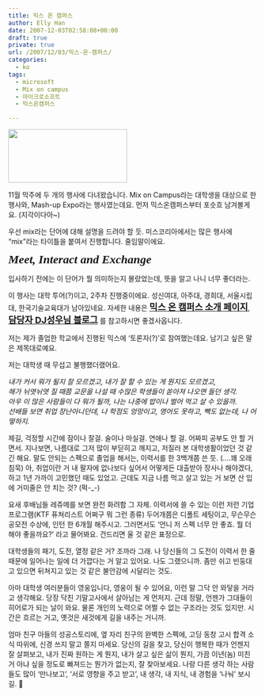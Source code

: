 ```yaml
---
title: 믹스 온 캠퍼스
author: Elly Han
date: 2007-12-03T02:58:08+00:00
draft: true
private: true
url: /2007/12/03/믹스-온-캠퍼스/
categories:
  - ko
tags:
  - microsoft
  - Mix on campus
  - 마이크로소프트
  - 믹스온캠퍼스

---
```

[<img src="https://i1.wp.com/ellyhan.cafe24.com/wp-content/uploads/2007/12/xjdkauhnpj.jpg?resize=240%2C108" width="240" height="108" data-recalc-dims="1" />][1] 

  


11월 막주에 두 개의 행사에 다녀왔습니다. Mix on Campus라는 대학생을 대상으로 한 행사와, Mash-up Expo라는 행사였는데요. 먼저 믹스온캠퍼스부터 포슷흐 남겨볼게요. (지각이다아~)

우선 mix라는 단어에 대해 설명을 드려야 할 듯. 미스코리아에서는 많은 행사에 &#8220;mix&#8221;라는 타이틀을 붙여서 진행합니다. 줄임말이에요.

<FONT face="georgia,'times new roman',times,serif" size="5"><STRONG><EM>Meet, Interact and Exchange</EM></STRONG></FONT>

  


입사하기 전에는 이 단어가 뭘 의미하는지 몰랐었는데, 뜻을 알고 나니 너무 좋더라는. 

  


이 행사는 대학 투어(?)이고, 2주차 진행중이에요. 성신여대, 아주대, 경희대, 서울시립대, 한국기술교육대가 남아있네요. 자세한 내용은 <a href="http://www.microsoft.com/korea/msdn/events/mixoncampus/default.aspx" target="_blank" rel="noopener noreferrer"><STRONG><FONT size="4">믹스 온 캠퍼스 소개 페이지</FONT></STRONG></A>, <a href="http://www.djsungwoo.net/" target="_blank" rel="noopener noreferrer"><STRONG><FONT size="4">담당자 DJ성우님 블로그</FONT></STRONG></A> 를 참고하시면 좋겠사옵니다.

  


저는 제가 졸업한 학교에서 진행된 믹스에 &#8216;토론자(?)&#8217;로 참여했는데요. 남기고 싶은 말은 제목대로예요.

저는 대학생 때 무섭고 불행했더랬어요. 

_내가 커서 뭐가 될지 잘 모르겠고, 내가 잘 할 수 있는 게 뭔지도 모르겠고,  
해가 뉘엿뉘엿 질 때쯤 교문을 나설 때 수많은 학생들이 쏟아져 나오면 들던 생각.  
아우 이 많은 사람들이 다 뭐가 될까, 나는 나중에 밥이나 벌어 먹고 살 수 있을까.  
선배들 보면 취업 장난아니던데, 나 학점도 엉망이고, 영어도 못하고, 빽도 없는데, 나 어떻하지._

제길, 걱정할 시간에 잠이나 잘걸. 술이나 마실걸. 연애나 할 걸. 어짜피 공부도 안 할 거면서. 지나보면, 나름대로 그저 많이 부딛히고 깨지고, 저질러 본 대학생활이었던 것 같긴 해요. 말도 안되는 스펙으로 졸업을 해서는, 이력서를 한 3백개쯤 쓴 듯. (&#8230;.꽤 오래 침묵) 아, 취업이란 거 내 팔자에 없나보다 싶어서 어떻게든 대출받아 장사나 해야겠다, 하고 1년 가까이 고민했던 때도 있었고. 근데도 지금 나름 먹고 살고 있는 거 보면 산 입에 거미줄은 안 치는 것? (퍽-_-)

  


요새 후배님들 레쥬메를 보면 완전 화려함 그 자체. 이력서에 쓸 수 있는 이런 저런 기업 프로그램(KTF 퓨쳐리스트 어쩌구 뭐 그런 종류) 두어개쯤은 디폴트 세팅이고, 무슨무슨 공모전 수상에, 인턴 한 6개월 해주시고. 그러면서도 &#8216;언니 저 스펙 너무 안 좋죠. 뭘 더 해야 좋을까요?&#8217; 라고 물어봐요. 건드리면 울 것 같은 표정으로. 

대학생들의 패기, 도전, 열정 같은 거? 조까라 그래. 나 당신들의 그 도전이 이력서 한 줄 때문에 일어나는 일에 더 가깝다는 거 알고 있어요. 나도 그랬으니까. 좀만 쉬고 빈둥대고 있으면 뒤쳐지고 있는 것 같은 불안감에 시달리는 것도.

  


아마 대학생 여러분들이 영웅입니다, 영웅이 될 수 있어요, 이런 말 그닥 안 와닿을 거라고 생각해요. 당장 닥친 기말고사에서 살아남는 게 먼저지. 근데 정말, 언젠가 그대들이 히어로가 되는 날이 와요. 물론 개인의 노력으로 어쩔 수 없는 구조라는 것도 있지만. 시간은 흐르는 거고, 옛것은 새것에게 길을 내주는 거니까.

  


엄마 친구 아들의 성공스토리에, 옆 자리 친구의 완벽한 스펙에, 고딩 동창 고시 합격 소식 따위에, 신경 쓰지 말고 쫄지 마세요. 당신의 길을 찾고, 당신이 행복한 때가 언젠지 잘 살펴보고, 내가 진짜 원하는 게 뭔지, 내가 살고 싶은 삶이 뭔지, 가끔 이년(놈) 미친 거 아냐 싶을 정도로 빠져드는 뭔가가 없는지, 잘 찾아보세요. 나랑 다른 생각 하는 사람들도 많이 &#8216;만나보고&#8217;, &#8216;서로 영향을 주고 받고&#8217;, 내 생각, 내 지식, 내 경험을 &#8216;나눠&#8217; 보시길. 🙂

 [1]: https://i0.wp.com/ellyhan.cafe24.com/wp-content/uploads/2007/12/xrei78vd6s.jpg